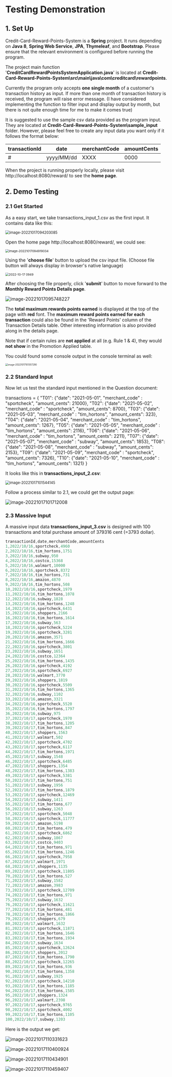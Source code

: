 # Testing Demonstration

## 1. Set Up

Credit-Card-Reward-Points-System is a **Spring** project. It runs depending on **Java 8**, **Spring Web Service**, **JPA**, **Thymeleaf**, and **Bootstrap**. Please ensure that the relevant environment is configured before running the program.

The project main function '**CreditCardRewardPointsSystemApplication.java**' is located at **Credit-Card-Reward-Points-System\src\main\java\com\creditcard\rewardpoints**.

Currently the program only accepts **one single month** of a customer's transaction history as input. If more than one month of transaction history is received, the program will raise error message. (I have considered implementing the function to filter input and display output by month, but there is not quite enough time for me to make it comes true)

It is suggested to use the sample csv data provided as the program input. They are located at **Credit-Card-Reward-Points-System\sample_input** folder. However, please feel free to create any input data you want only if it follows the format below:

| transactionId | date       | merchantCode | amountCents |
| ------------- | ---------- | ------------ | ----------- |
| #             | yyyy/MM/dd | XXXX         | 0000        |

When the project is running properly locally, please visit http://localhost:8080/reward/ to see the **home page**.

## 2. Demo Testing

### 2.1 Get Started

As a easy start, we take transactions_input_1.csv as the first input. It contains data like this:

<img src="C:\Users\haozh\AppData\Roaming\Typora\typora-user-images\image-20221017094203085.png" alt="image-20221017094203085" style="zoom: 80%;" />

Open the home page http://localhost:8080/reward/, we could see:

<img src="C:\Users\haozh\AppData\Roaming\Typora\typora-user-images\image-20221017094919034.png" alt="image-20221017094919034" style="zoom: 67%;" />

Using the '**choose file**' button to upload the csv input file. (Choose file button will always display in browser's native language)

<img src="C:\Users\haozh\Desktop\2022-10-17 0949.png" alt="2022-10-17 0949" style="zoom: 67%;" />

After choosing the file properly, click '**submit**' button to move forward to the **Monthly Reward Points Details page**.

![image-20221017095748227](C:\Users\haozh\AppData\Roaming\Typora\typora-user-images\image-20221017095748227.png)

The **total maximum rewards points earned** is displayed at the top of the page with **red** font. The
**maximum reward points earned for each transaction** could also be found in the 'Reward Points' column of the Transaction Details table. Other interesting information is also provided along in the details page.

Note that if certain rules are **not applied** at all (e.g. Rule 1 & 4), they would **not show** in the Promotion Applied table.

You could found some console output in the console terminal as well:

<img src="C:\Users\haozh\AppData\Roaming\Typora\typora-user-images\image-20221017101357290.png" alt="image-20221017101357290" style="zoom: 50%;" />

### 2.2 Standard Input

Now let us test the standard input mentioned in the Question document:

transactions = {
"T01": {"date": "2021-05-01", "merchant_code" : "sportcheck", "amount_cents": 21000},
"T02": {"date": "2021-05-02", "merchant_code" : "sportcheck", "amount_cents": 8700},
"T03": {"date": "2021-05-03", "merchant_code" : "tim_hortons", "amount_cents": 323},
"T04": {"date": "2021-05-04", "merchant_code" : "tim_hortons", "amount_cents": 1267},
"T05": {"date": "2021-05-05", "merchant_code" : "tim_hortons", "amount_cents": 2116},
"T06": {"date": "2021-05-06", "merchant_code" : "tim_hortons", "amount_cents": 2211},
"T07": {"date": "2021-05-07", "merchant_code" : "subway", "amount_cents": 1853},
"T08": {"date": "2021-05-08", "merchant_code" : "subway", "amount_cents": 2153},
"T09": {"date": "2021-05-09", "merchant_code" : "sportcheck", "amount_cents": 7326},
"T10": {"date": "2021-05-10", "merchant_code" : "tim_hortons", "amount_cents": 1321}
}

It looks like this in **transactions_input_2.csv**:

<img src="C:\Users\haozh\AppData\Roaming\Typora\typora-user-images\image-20221017101544145.png" alt="image-20221017101544145" style="zoom:80%;" />

Follow a process similar to 2.1, we could get the output page:

![image-20221017101712008](C:\Users\haozh\AppData\Roaming\Typora\typora-user-images\image-20221017101712008.png)

### 2.3 Massive Input

A massive input data **transactions_input_3.csv** is designed with 100 transactions and total purchase amount of 379316 cent (=3793 dollar).

```java
transactionId,date,merchantCode,amountCents
1,2022/10/16,sportcheck,4960
2,2022/10/16,tim_hortons,1751
3,2022/10/16,subway,950
4,2022/10/16,costco,15368
5,2022/10/16,walmart,10000
6,2022/10/16,sportcheck,8372
7,2022/10/16,tim_hortons,731
8,2022/10/16,amazon,4870
9,2022/10/16,tim_hortons,508
10,2022/10/16,sportcheck,1979
11,2022/10/16,tim_hortons,1078
12,2022/10/16,subway,1828
13,2022/10/16,tim_hortons,1248
14,2022/10/16,sportcheck,6431
15,2022/10/16,shoppers,2166
16,2022/10/16,tim_hortons,1614
17,2022/10/16,subway,563
18,2022/10/16,sportcheck,5224
19,2022/10/16,sportcheck,3281
20,2022/10/16,amazon,3571
21,2022/10/16,tim_hortons,1666
22,2022/10/16,sportcheck,3801
23,2022/10/16,subway,1651
24,2022/10/16,costco,12364
25,2022/10/16,tim_hortons,1435
26,2022/10/16,sportcheck,4192
27,2022/10/16,sportcheck,6927
28,2022/10/16,walmart,3770
29,2022/10/16,shoppers,1819
30,2022/10/16,sportcheck,5509
31,2022/10/16,tim_hortons,1365
32,2022/10/16,subway,1102
33,2022/10/16,amazon,3321
34,2022/10/16,sportcheck,5520
35,2022/10/16,tim_hortons,1797
36,2022/10/16,subway,975
37,2022/10/17,sportcheck,1970
38,2022/10/17,tim_hortons,1205
39,2022/10/17,tim_hortons,847
40,2022/10/17,shoppers,1563
41,2022/10/17,walmart,502
42,2022/10/17,sportcheck,4702
43,2022/10/17,sportcheck,6117
44,2022/10/17,tim_hortons,1971
45,2022/10/17,subway,1548
46,2022/10/17,sportcheck,6485
47,2022/10/17,shoppers,1354
48,2022/10/17,tim_hortons,1383
49,2022/10/17,sportcheck,5381
50,2022/10/17,tim_hortons,751
51,2022/10/17,subway,1956
52,2022/10/17,tim_hortons,1879
53,2022/10/17,sportcheck,12469
54,2022/10/17,subway,1411
55,2022/10/17,tim_hortons,677
56,2022/10/17,subway,1263
57,2022/10/17,sportcheck,5048
58,2022/10/17,sportcheck,11777
59,2022/10/17,amazon,5198
60,2022/10/17,tim_hortons,479
61,2022/10/17,sportcheck,6862
62,2022/10/17,subway,1867
63,2022/10/17,costco,9403
64,2022/10/17,tim_hortons,971
65,2022/10/17,tim_hortons,1246
66,2022/10/17,sportcheck,7958
67,2022/10/17,walmart,1971
68,2022/10/17,shoppers,1135
69,2022/10/17,sportcheck,11805
70,2022/10/17,tim_hortons,527
71,2022/10/17,subway,1582
72,2022/10/17,amazon,3983
73,2022/10/17,sportcheck,12709
74,2022/10/17,tim_hortons,971
75,2022/10/17,subway,1632
76,2022/10/17,sportcheck,11621
77,2022/10/17,tim_hortons,481
78,2022/10/17,tim_hortons,1866
79,2022/10/17,shoppers,679
80,2022/10/17,walmart,1632
81,2022/10/17,sportcheck,11871
82,2022/10/17,tim_hortons,1646
83,2022/10/17,tim_hortons,1934
84,2022/10/17,subway,1634
85,2022/10/17,sportcheck,12624
86,2022/10/17,shoppers,2012
87,2022/10/17,tim_hortons,1790
88,2022/10/17,sportcheck,12265
89,2022/10/17,tim_hortons,936
90,2022/10/17,tim_hortons,1358
91,2022/10/17,subway,1925
92,2022/10/17,sportcheck,14210
93,2022/10/17,tim_hortons,1185
94,2022/10/17,tim_hortons,1585
95,2022/10/17,shoppers,1324
96,2022/10/17,walmart,2398
97,2022/10/17,sportcheck,9765
98,2022/10/17,sportcheck,4002
99,2022/10/17,tim_hortons,1105
100,2022/10/17,subway,1203
```

Here is the output we get:

![image-20221017110331623](C:\Users\haozh\AppData\Roaming\Typora\typora-user-images\image-20221017110331623.png)

![image-20221017110400924](C:\Users\haozh\AppData\Roaming\Typora\typora-user-images\image-20221017110400924.png)

![image-20221017110434901](C:\Users\haozh\AppData\Roaming\Typora\typora-user-images\image-20221017110434901.png)

![image-20221017110459407](C:\Users\haozh\AppData\Roaming\Typora\typora-user-images\image-20221017110459407.png)
